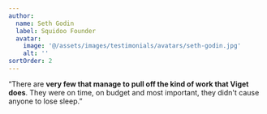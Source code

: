 ```yaml
---
author:
  name: Seth Godin
  label: Squidoo Founder
  avatar:
    image: '@/assets/images/testimonials/avatars/seth-godin.jpg'
    alt: ''
sortOrder: 2
---
```


“There are **very few that manage to pull off the kind of work that Viget does**. They were on time, on budget and most important, they didn't cause anyone to lose sleep.”
